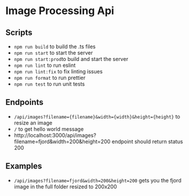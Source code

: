 # Image Processing Api

## Scripts
- ``` npm run build ``` to build the .ts files
- ``` npm run start ``` to start the server
- ``` npm run start:prod ```to build and start the server
- ``` npm run lint ``` to run eslint
- ``` npm run lint:fix ``` to fix linting issues
- ``` npm run format ``` to run prettier
- ``` npm run test ``` to run unit tests

## Endpoints
- ``` /api/images?filename={filename}&width={width}&height={height} ``` to resize an image
- ``` / ``` to get hello world message
- http://localhost:3000/api/images?filename=fjord&width=200&height=200 endpoint should return status 200

## Examples
- ``` /api/images?filename=fjord&width=200&height=200 ``` gets you the fjord image in the full folder resized to 200x200
